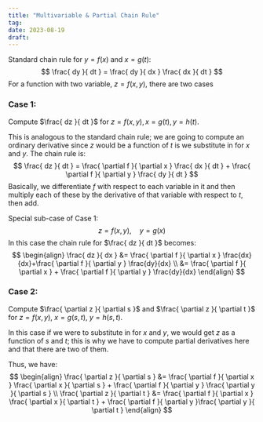 ```yaml
---
title: "Multivariable & Partial Chain Rule"
tag:
date: 2023-08-19
draft:
---
```


Standard chain rule for $y=f(x)$ and $x=g(t)$:
$$
\frac{ dy }{ dt } = \frac{ dy }{ dx } \frac{ dx }{ dt } 
$$
For a function with two variable, $z=f(x,y)$, there are two cases

### Case 1:
Compute $\frac{ dz }{ dt }$ for $z = f(x,y), x=g(t), y=h(t)$.

This is analogous to the standard chain rule; we are going to compute an ordinary derivative since $z$ would be a function of $t$ is we substitute in for $x$ and $y$. The chain rule is:
$$
\frac{ dz }{ dt } = \frac{ \partial f }{ \partial x } \frac{ dx }{ dt } + \frac{ \partial f }{ \partial y } \frac{ dy }{ dt } 
$$
Basically, we differentiate $f$ with respect to each variable in it and then multiply each of these by the derivative of that variable with respect to $t$, then add.

Special sub-case of Case 1:
$$
z=f(x,y), \quad y=g(x)
$$
In this case the chain rule for $\frac{ dz }{ dt }$ becomes:
$$
\begin{align}
\frac{ dz }{ dx } &= \frac{ \partial f }{ \partial x } \frac{dx}{dx}+\frac{ \partial f }{ \partial y } \frac{dy}{dx} \\
&= \frac{ \partial f }{ \partial x } + \frac{ \partial f }{ \partial y } \frac{dy}{dx}
\end{align}
$$
### Case 2:
Compute $\frac{ \partial z }{ \partial s }$ and $\frac{ \partial z }{ \partial t }$ for $z=f(x,y)$, $x=g(s,t)$, $y=h(s,t)$.

In this case if we were to substitute in for $x$ and $y$, we would get $z$ as a function of $s$ and $t$; this is why we have to compute partial derivatives here and that there are two of them.

Thus, we have:
$$
\begin{align}
\frac{ \partial z }{ \partial s } &= \frac{ \partial f }{ \partial x } \frac{ \partial x }{ \partial s } + \frac{ \partial f }{ \partial y } \frac{ \partial y }{ \partial s }   \\
\frac{ \partial z }{ \partial t } &= \frac{ \partial f }{ \partial x } \frac{ \partial x }{ \partial t } + \frac{ \partial f }{ \partial y }\frac{ \partial y }{ \partial t }   
\end{align}
$$
